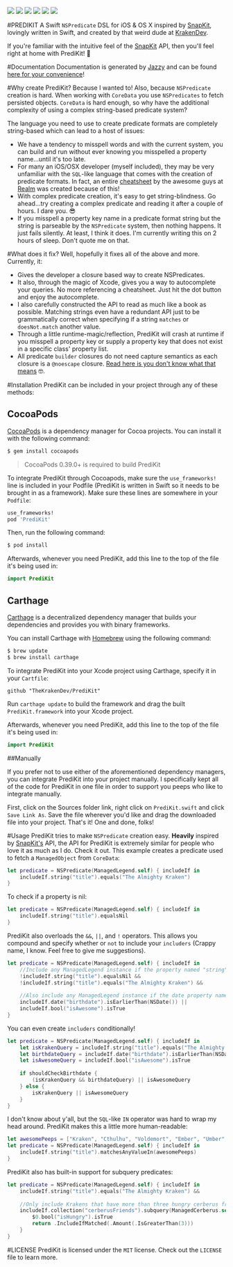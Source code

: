 ![](https://github.com/TheKrakenDev/PrediKit/wiki/Sources/Banner.jpg)
[![](https://travis-ci.org/TheKrakenDev/PrediKit.svg?branch=master)](https://travis-ci.org/TheKrakenDev/PrediKit)
[![](https://img.shields.io/badge/swift2-compatible-4BC51D.svg?style=flat)](https://developer.apple.com/swift)
[![](https://img.shields.io/badge/pod-1.0.0-blue.svg)](https://cocoapods.org/pods/PrediKit)
[![](https://img.shields.io/badge/Carthage-compatible-4BC51D.svg?style=flat)](https://github.com/Carthage/Carthage)
[![](http://img.shields.io/badge/license-MIT-blue.svg?style=flat)](https://raw.githubusercontent.com/TheKrakenDev/PrediKit/master/LICENSE)

#PREDIKIT
A Swift `NSPredicate` DSL for iOS &amp; OS X inspired by [SnapKit](https://github.com/SnapKit/SnapKit), lovingly written in Swift, and created by that weird dude at [KrakenDev](https://krakendev.io).

If you're familiar with the intuitive feel of the [SnapKit](https://github.com/SnapKit/SnapKit) API, then you'll feel right at home with PrediKit! 💖

#Documentation
Documentation is generated by [Jazzy](https://github.com/realm/jazzy) and can be found [here for your convenience](https://cdn.rawgit.com/TheKrakenDev/PrediKit/master/docs/docsets/PrediKit.docset/Contents/Resources/Documents/index.html)!

#Why create PrediKit?
Because I wanted to! Also, because `NSPredicate` creation is hard. When working with `CoreData` you use `NSPredicates` to fetch persisted objects. `CoreData` is hard enough, so why have the additional complexity of using a complex string-based predicate system?

The language you need to use to create predicate formats are completely string-based which can lead to a host of issues:
* We have a tendency to misspell words and with the current system, you can build and run without ever knowing you misspelled a property name...until it's too late.
* For many an iOS/OSX developer (myself included), they may be very unfamiliar with the `SQL`-like language that comes with the creation of predicate formats. In fact, an entire [cheatsheet](https://realm.io/news/nspredicate-cheatsheet/) by the awesome guys at [Realm](https://realm.io/) was created because of this!
* With complex predicate creation, it's easy to get string-blindness. Go ahead...try creating a complex predicate and reading it after a couple of hours. I dare you. 😎
* If you misspell a property key name in a predicate format string but the string is parseable by the `NSPredicate` system, then nothing happens. It just fails silently. At least, I think it does. I'm currently writing this on 2 hours of sleep. Don't quote me on that.

#What does it fix?
Well, hopefully it fixes all of the above and more. Currently, it:
* Gives the developer a closure based way to create NSPredicates.
* It also, through the magic of Xcode, gives you a way to autocomplete your queries. No more referencing a cheatsheet. Just hit the dot button and enjoy the autocomplete.
* I also carefully constructed the API to read as much like a book as possible. Matching strings even have a redundant API just to be grammatically correct when specifying if a string `matches` or `doesNot.match` another value.
* Through a little runtime-magic/reflection, PrediKit will crash at runtime if you misspell a property key or supply a property key that does not exist in a specific class' property list.
* All predicate `builder` closures do not need capture semantics as each closure is a `@noescape` closure. [Read here is you don't know what that means](http://krakendev.io/blog/hipster-swift#noescape) 🤓.

#Installation
PrediKit can be included in your project through any of these methods:

## CocoaPods
[CocoaPods](http://cocoapods.org) is a dependency manager for Cocoa projects. You can install it with the following command:

```bash
$ gem install cocoapods
```

> CocoaPods 0.39.0+ is required to build PrediKit

To integrate PrediKit through Cocoapods, make sure the `use_frameworks!` line is included in your Podfile (PrediKit is written in Swift so it needs to be brought in as a framework). Make sure these lines are somewhere in your `Podfile`:

```ruby
use_frameworks!
pod 'PrediKit'
```

Then, run the following command:

```bash
$ pod install
```

Afterwards, whenever you need PrediKit, add this line to the top of the file it's being used in:

```swift
import PrediKit
```

## Carthage
[Carthage](https://github.com/Carthage/Carthage) is a decentralized dependency manager that builds your dependencies and provides you with binary frameworks.

You can install Carthage with [Homebrew](http://brew.sh/) using the following command:

```bash
$ brew update
$ brew install carthage
```

To integrate PrediKit into your Xcode project using Carthage, specify it in your `Cartfile`:

```ogdl
github "TheKrakenDev/PrediKit"
```

Run `carthage update` to build the framework and drag the built `PrediKit.framework` into your Xcode project.

Afterwards, whenever you need PrediKit, add this line to the top of the file it's being used in:

```swift
import PrediKit
```

##Manually

If you prefer not to use either of the aforementioned dependency managers, you can integrate PrediKit into your project manually. I specifically kept all of the code for PrediKit in one file in order to support you peeps who like to integrate manually.

First, click on the Sources folder link, right click on `PrediKit.swift` and click `Save Link As`. Save the file wherever you'd like and drag the downloaded file into your project. That's it! One and done, folks!

#Usage
PrediKit tries to make `NSPredicate` creation easy. **Heavily** inspired by [SnapKit's](https://github.com/SnapKit/SnapKit) API, the API for PrediKit is extremely similar for people who love it as much as I do. Check it out. This example creates a predicate used to fetch a `ManagedObject` from `CoreData`:

```swift
let predicate = NSPredicate(ManagedLegend.self) { includeIf in
    includeIf.string("title").equals("The Almighty Kraken")
}
```
To check if a property is nil:
```swift
let predicate = NSPredicate(ManagedLegend.self) { includeIf in
    includeIf.string("title").equalsNil
}
```

PrediKit also overloads the `&&`, `||`, and `!` operators. This allows you compound and specify whether or `not` to include your `includers` (Crappy name, I know. Feel free to give me suggestions).

```swift
let predicate = NSPredicate(ManagedLegend.self) { includeIf in
    //Include any ManagedLegend instance if the property named "string" is NOT nil and does NOT equal "The Almighty Kraken" 
    !includeIf.string("title").equalsNil &&
    !includeIf.string("title").equals("The Almighty Kraken") &&
    
    //Also include any ManagedLegend instance if the date property named "birthdate" is in the past or if the bool property "isAwesome" is true. 
    includeIf.date("birthdate").isEarlierThan(NSDate()) ||
    includeIf.bool("isAwesome").isTrue
}
```

You can even create `includers` conditionally!

```swift
let predicate = NSPredicate(ManagedLegend.self) { includeIf in
    let isKrakenQuery = includeIf.string("title").equals("The Almighty Kraken")
    let birthdateQuery = includeIf.date("birthdate").isEarlierThan(NSDate())
    let isAwesomeQuery = includeIf.bool("isAwesome").isTrue
    
    if shouldCheckBirthdate {
        (isKrakenQuery && birthdateQuery) || isAwesomeQuery
    } else {
        isKrakenQuery || isAwesomeQuery
    }
}
```
I don't know about y'all, but the `SQL`-like `IN` operator was hard to wrap my head around. PrediKit makes this a little more human-readable:

```swift
let awesomePeeps = ["Kraken", "Cthulhu", "Voldemort", "Ember", "Umber", "Voldemort"]
let predicate = NSPredicate(ManagedLegend.self) { includeIf in
    includeIf.string("title").matchesAnyValueIn(awesomePeeps)
}
```

PrediKit also has built-in support for subquery predicates:

```swift
let predicate = NSPredicate(ManagedLegend.self) { includeIf in
    includeIf.string("title").equals("The Almighty Kraken") &&
    
    //Only include Krakens that have more than three hungry cerberus friends
    includeIf.collection("cerberusFriends").subquery(ManagedCerberus.self) {
        $0.bool("isHungry").isTrue
        return .IncludeIfMatched(.Amount(.IsGreaterThan(3)))
    }
}
```

#LICENSE
PrediKit is licensed under the `MIT` license. Check out the `LICENSE` file to learn more.
